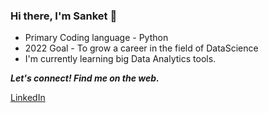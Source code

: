 ### Hi there, I'm Sanket 👋

- Primary Coding language - Python
- 2022 Goal - To grow a career in the field of DataScience
- I'm currently learning big Data Analytics tools.

<p align="left">
  <b><i>Let's connect! Find me on the web.</i></b>
  
 [LinkedIn](https://www.linkedin.com/in/sanket-patel-489271170/ "Linkedin") &nbsp; &nbsp;


